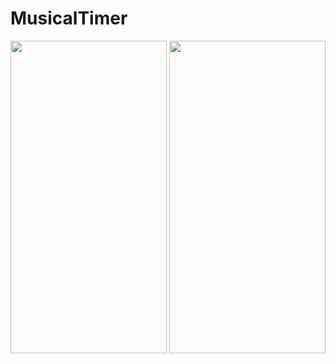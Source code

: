 # MusicalTimer
<img src="https://user-images.githubusercontent.com/65275009/106365245-3b6ae600-635a-11eb-8f1f-ef50c89fe899.jpeg" width="250" height="500" /> <img src="https://user-images.githubusercontent.com/65275009/106365239-31e17e00-635a-11eb-8e9c-1fe180f4650a.jpeg" width="250" height="500" />
